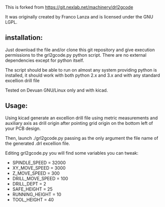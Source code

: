 This is forked from https://git.nexlab.net/machinery/drl2gcode

It was originally created by Franco Lanza and is licensed under the GNU LGPL.

## installation:

Just download the file and/or clone this git repository and give execution permissions to the grl2gcode.py python script.
There are no external dependencies except for python itself.

The script should be able to run on almost any system providing python is installed, it should work with both python 2.x and 3.x
and with any standard excellion drill file 

Tested on Devuan GNU/Linux only and with kicad.

## Usage:

Using kicad generate an excellion drill file using metric measurements and
auxiliary axis as drill origin after pointing grid origin on the bottom left
of your PCB design.

Then, launch ./grl2gcode.py passing as the only argument the file name of the 
generated .drl excellion file.


Editing grl2gcode.py you will find some variables you can tweak:

 * SPINDLE_SPEED = 32000
 * XY_MOVE_SPEED = 3000
 * Z_MOVE_SPEED = 300
 * DRILL_MOVE_SPEED = 100
 * DRILL_DEPT = 2
 * SAFE_HEIGHT = 25
 * RUNNING_HEIGHT = 10
 * TOOL_HEIGHT = 40
 
 
